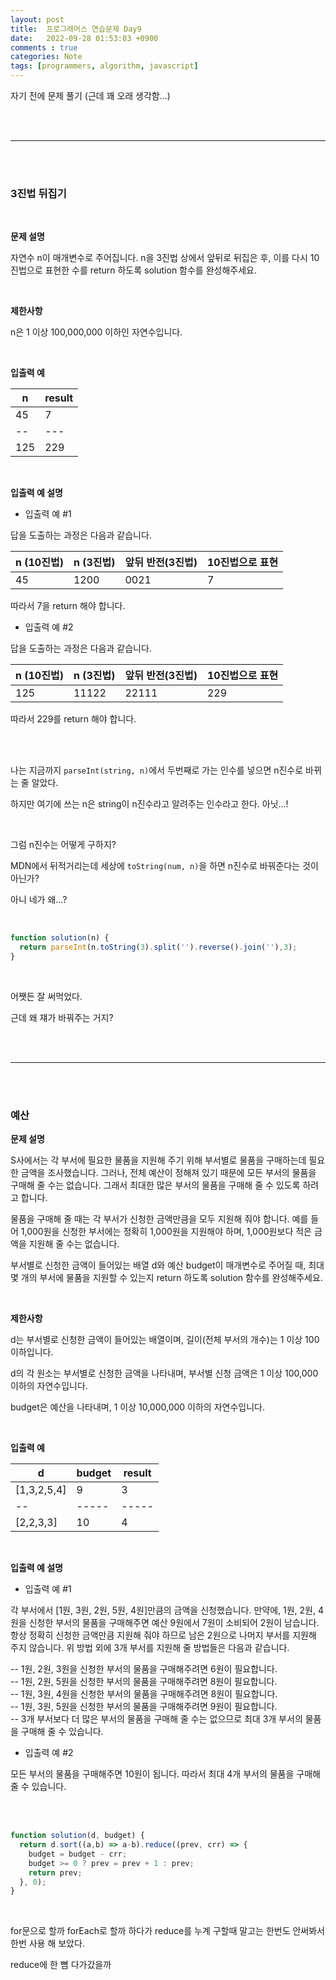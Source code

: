 ```yaml
---
layout: post
title:  프로그래머스 연습문제 Day9
date:   2022-09-28 01:53:03 +0900
comments : true
categories: Note
tags: [programmers, algorithm, javascript]
---
```



자기 전에 문제 풀기 (근데 꽤 오래 생각함...)

<br><br>
<hr>
<br><br>

### 3진법 뒤집기

<br>

**문제 설명**

자연수 n이 매개변수로 주어집니다. n을 3진법 상에서 앞뒤로 뒤집은 후, 이를 다시 10진법으로 표현한 수를 return 하도록 solution 함수를 완성해주세요.

<br>

**제한사항**

n은 1 이상 100,000,000 이하인 자연수입니다.

<br>

**입출력 예**

n | result
-- | ----
45 | 7
-- | ---
125 | 229

<br>

**입출력 예 설명**

- 입출력 예 #1

답을 도출하는 과정은 다음과 같습니다.

n (10진법) | n (3진법) | 앞뒤 반전(3진법) | 10진법으로 표현
----- | ----- | ----- | -----
45 | 1200 | 0021 | 7

따라서 7을 return 해야 합니다.


- 입출력 예 #2

답을 도출하는 과정은 다음과 같습니다.

n (10진법) | n (3진법) | 앞뒤 반전(3진법) | 10진법으로 표현
----- | ----- | ----- | -----
125 | 11122 | 22111 | 229

따라서 229를 return 해야 합니다.

<br><br>

나는 지금까지 `parseInt(string, n)`에서 두번째로 가는 인수를 넣으면 n진수로 바뀌는 줄 알았다.

하지만 여기에 쓰는 n은 string이 n진수라고 알려주는 인수라고 한다. 아닛...!

<br>

그럼 n진수는 어떻게 구하지?

MDN에서 뒤적거리는데 세상에 `toString(num, n)`을 하면 n진수로 바꿔준다는 것이 아닌가?

아니 네가 왜...?

<br>

```javascript
function solution(n) {
  return parseInt(n.toString(3).split('').reverse().join(''),3);
}
```

<br>

어쨋든 잘 써먹었다.

근데 왜 쟤가 바꿔주는 거지?

<br><br>
<hr>
<br><br>

### 예산

**문제 설명**

S사에서는 각 부서에 필요한 물품을 지원해 주기 위해 부서별로 물품을 구매하는데 필요한 금액을 조사했습니다. 그러나, 전체 예산이 정해져 있기 때문에 모든 부서의 물품을 구매해 줄 수는 없습니다. 그래서 최대한 많은 부서의 물품을 구매해 줄 수 있도록 하려고 합니다.

물품을 구매해 줄 때는 각 부서가 신청한 금액만큼을 모두 지원해 줘야 합니다. 예를 들어 1,000원을 신청한 부서에는 정확히 1,000원을 지원해야 하며, 1,000원보다 적은 금액을 지원해 줄 수는 없습니다.

부서별로 신청한 금액이 들어있는 배열 d와 예산 budget이 매개변수로 주어질 때, 최대 몇 개의 부서에 물품을 지원할 수 있는지 return 하도록 solution 함수를 완성해주세요.

<br>

**제한사항**

d는 부서별로 신청한 금액이 들어있는 배열이며, 길이(전체 부서의 개수)는 1 이상 100 이하입니다.

d의 각 원소는 부서별로 신청한 금액을 나타내며, 부서별 신청 금액은 1 이상 100,000 이하의 자연수입니다.

budget은 예산을 나타내며, 1 이상 10,000,000 이하의 자연수입니다.

<br>

**입출력 예**

d | budget | result
-- | ----- | -----
[1,3,2,5,4] | 9 | 3
-- | ----- | -----
[2,2,3,3] | 10 | 4

<br>

**입출력 예 설명**

- 입출력 예 #1

각 부서에서 [1원, 3원, 2원, 5원, 4원]만큼의 금액을 신청했습니다. 만약에, 1원, 2원, 4원을 신청한 부서의 물품을 구매해주면 예산 9원에서 7원이 소비되어 2원이 남습니다. 항상 정확히 신청한 금액만큼 지원해 줘야 하므로 남은 2원으로 나머지 부서를 지원해 주지 않습니다. 위 방법 외에 3개 부서를 지원해 줄 방법들은 다음과 같습니다.

-- 1원, 2원, 3원을 신청한 부서의 물품을 구매해주려면 6원이 필요합니다.    
-- 1원, 2원, 5원을 신청한 부서의 물품을 구매해주려면 8원이 필요합니다.    
-- 1원, 3원, 4원을 신청한 부서의 물품을 구매해주려면 8원이 필요합니다.    
-- 1원, 3원, 5원을 신청한 부서의 물품을 구매해주려면 9원이 필요합니다.    
-- 3개 부서보다 더 많은 부서의 물품을 구매해 줄 수는 없으므로 최대 3개 부서의 물품을 구매해 줄 수 있습니다.

- 입출력 예 #2

모든 부서의 물품을 구매해주면 10원이 됩니다. 따라서 최대 4개 부서의 물품을 구매해 줄 수 있습니다.

<br><br>

```javascript
function solution(d, budget) {
  return d.sort((a,b) => a-b).reduce((prev, crr) => {
    budget = budget - crr;
    budget >= 0 ? prev = prev + 1 : prev;
    return prev;
  }, 0); 
}
```

<br>

for문으로 할까 forEach로 할까 하다가 reduce를 누계 구할때 말고는 한번도 안써봐서 한번 사용 해 보았다.

reduce에 한 뼘 다가갔을까

<br><br>
